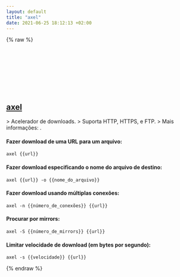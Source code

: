 ```yaml
---
layout: default
title: "axel"
date: 2021-06-25 18:12:13 +02:00
---
```

{% raw %}
<h2 id="axel">
  <a href="/pt_br/common/axel.html">axel</a> <a href="#axel"><svg class="icon">
    <use href="/assets/images/unicode_sprite.svg#link" />
  </svg></a>
</h2>
> Acelerador de downloads.
> Suporta HTTP, HTTPS, e FTP.
> Mais informações: <https://github.com/axel-download-accelerator/axel>.

#### Fazer download de uma URL para um arquivo:
```shell
axel {{url}}
```
#### Fazer download especificando o nome do arquivo de destino:
```shell
axel {{url}} -o {{nome_do_arquivo}}
```
#### Fazer download usando múltiplas conexões:
```shell
axel -n {{número_de_conexões}} {{url}}
```
#### Procurar por mirrors:
```shell
axel -S {{número_de_mirrors}} {{url}}
```
#### Limitar velocidade de download (em bytes por segundo):
```shell
axel -s {{velocidade}} {{url}}
```
{% endraw %}